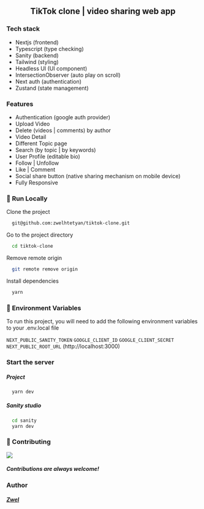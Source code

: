 <h2 align='center'>TikTok clone | video sharing web app</h2>

### Tech stack

- Nextjs (frontend)
- Typescript (type checking)
- Sanity (backend)
- Tailwind (styling)
- Headless UI (UI component)
- IntersectionObserver (auto play on scroll)
- Next auth (authentication)
- Zustand (state management)

### Features

- Authentication (google auth provider)
- Upload Video
- Delete (videos | comments) by author
- Video Detail
- Different Topic page
- Search (by topic | by keywords)
- User Profile (editable bio)
- Follow | Unfollow
- Like | Comment
- Social share button (native sharing mechanism on mobile device)
- Fully Responsive

<!-- Run Locally -->

### :running: Run Locally

Clone the project

```bash
  git@github.com:zwelhtetyan/tiktok-clone.git
```

Go to the project directory

```bash
  cd tiktok-clone
```

Remove remote origin

```bash
  git remote remove origin
```

Install dependencies

```bash
  yarn
```

### :key: Environment Variables

To run this project, you will need to add the following environment variables to your .env.local file

`NEXT_PUBLIC_SANITY_TOKEN`
`GOOGLE_CLIENT_ID`
`GOOGLE_CLIENT_SECRET`
`NEXT_PUBLIC_ROOT_URL` (http://localhost:3000)

### Start the server

##### Project

```bash
  yarn dev
```

##### Sanity studio

```bash
  cd sanity
  yarn dev
```

<!-- Contributing -->

### :wave: Contributing

<a href="https://github.com/Louis3797/awesome-readme-template/graphs/contributors">
  <img src="https://contrib.rocks/image?repo=Louis3797/awesome-readme-template" />
</a>

##### Contributions are always welcome!

<!-- Contact -->

### Author

##### [Zwel](https://www.linkedin.com/in/zwelhtetyan/)
